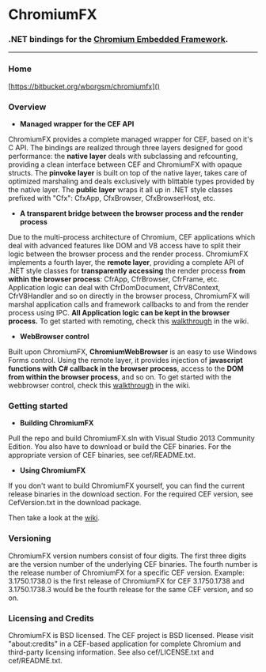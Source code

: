 # ChromiumFX #

### .NET bindings for the [Chromium Embedded Framework](https://code.google.com/p/chromiumembedded/). ###
----------

### Home ###
[https://bitbucket.org/wborgsm/chromiumfx]()

### Overview ###

* **Managed wrapper for the CEF API**

ChromiumFX provides a complete managed wrapper for CEF, based on it's C API. The bindings are realized through three layers designed for good performance: the **native layer** deals with subclassing and refcounting, providing a clean interface between CEF and ChromiumFX with opaque structs. The **pinvoke layer** is built on top of the native layer, takes care of optimized marshaling and deals exclusively with blittable types provided by the native layer. The **public layer** wraps it all up in .NET style classes prefixed with "Cfx": CfxApp, CfxBrowser, CfxBrowserHost, etc.

* **A transparent bridge between the browser process and the render process**

Due to the multi-process architecture of Chromium, CEF applications which deal with advanced features like DOM and V8 access have to split their logic between the browser process and the render process. ChromiumFX implements a fourth layer, the **remote layer**, providing a complete API of .NET style classes for **transparently accessing** the render process **from within the browser process**: CfrApp, CfrBrowser, CfrFrame, etc. Application logic can deal with CfrDomDocument, CfrV8Context, CfrV8Handler and so on directly in the browser process, ChromiumFX will marshal application calls and framework callbacks to and from the render process using IPC. **All Application logic can be kept in the browser process.** To get started with remoting, check this [walkthrough](https://bitbucket.org/wborgsm/chromiumfx/wiki/Walkthrough_02) in the wiki. 

* **WebBrowser control**

Built upon ChromiumFX, **ChromiumWebBrowser** is an easy to use Windows Forms control. Using the remote layer, it provides injection of **javascript functions with C# callback in the browser process**, access to the **DOM from within the browser process**, and so on. To get started with the webbrowser control, check this [walkthrough](https://bitbucket.org/wborgsm/chromiumfx/wiki/Walkthrough_01) in the wiki.

### Getting started ###

* **Building ChromiumFX**

Pull the repo and build ChromiumFX.sln with Visual Studio 2013 Community Edition. You also have to download or build the CEF binaries. For the appropriate version of CEF binaries, see cef/README.txt.

* **Using ChromiumFX**

If you don't want to build ChromiumFX yourself, you can find the current release binaries in the download section. For the required CEF version, see CefVersion.txt in the download package.

Then take a look at the [wiki](https://bitbucket.org/wborgsm/chromiumfx/wiki/Home).

### Versioning ###

ChromiumFX version numbers consist of four digits. The first three digits are the version number of the underlying CEF binaries. The fourth number is the release number of ChromiumFX for a specific CEF version. Example: 3.1750.1738.0 is the first release of ChromiumFX for CEF 3.1750.1738 and 3.1750.1738.3 would be the fourth release for the same CEF version, and so on.

### Licensing and Credits ###

ChromiumFX is BSD licensed. The CEF project is BSD licensed. Please visit
"about:credits" in a CEF-based application for complete Chromium and third-party
licensing information. See also cef/LICENSE.txt and cef/README.txt.
